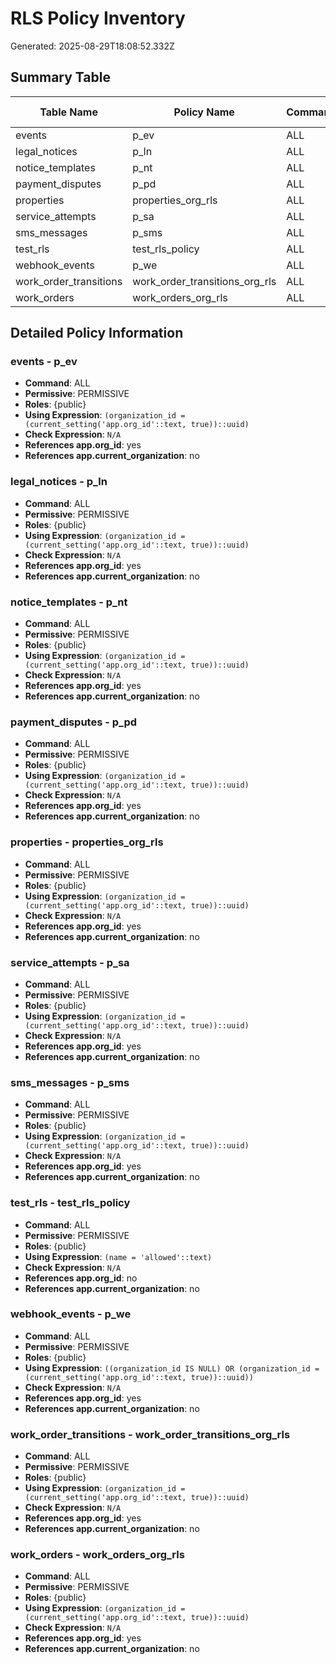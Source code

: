 # RLS Policy Inventory

Generated: 2025-08-29T18:08:52.332Z

## Summary Table

| Table Name | Policy Name | Command | Mentions app.org_id | Mentions app.current_organization |
|------------|-------------|---------|---------------------|-----------------------------------|
| events | p_ev | ALL | yes | no |
| legal_notices | p_ln | ALL | yes | no |
| notice_templates | p_nt | ALL | yes | no |
| payment_disputes | p_pd | ALL | yes | no |
| properties | properties_org_rls | ALL | yes | no |
| service_attempts | p_sa | ALL | yes | no |
| sms_messages | p_sms | ALL | yes | no |
| test_rls | test_rls_policy | ALL | no | no |
| webhook_events | p_we | ALL | yes | no |
| work_order_transitions | work_order_transitions_org_rls | ALL | yes | no |
| work_orders | work_orders_org_rls | ALL | yes | no |

## Detailed Policy Information

### events - p_ev

- **Command**: ALL
- **Permissive**: PERMISSIVE
- **Roles**: {public}
- **Using Expression**: `(organization_id = (current_setting('app.org_id'::text, true))::uuid)`
- **Check Expression**: `N/A`
- **References app.org_id**: yes
- **References app.current_organization**: no

### legal_notices - p_ln

- **Command**: ALL
- **Permissive**: PERMISSIVE
- **Roles**: {public}
- **Using Expression**: `(organization_id = (current_setting('app.org_id'::text, true))::uuid)`
- **Check Expression**: `N/A`
- **References app.org_id**: yes
- **References app.current_organization**: no

### notice_templates - p_nt

- **Command**: ALL
- **Permissive**: PERMISSIVE
- **Roles**: {public}
- **Using Expression**: `(organization_id = (current_setting('app.org_id'::text, true))::uuid)`
- **Check Expression**: `N/A`
- **References app.org_id**: yes
- **References app.current_organization**: no

### payment_disputes - p_pd

- **Command**: ALL
- **Permissive**: PERMISSIVE
- **Roles**: {public}
- **Using Expression**: `(organization_id = (current_setting('app.org_id'::text, true))::uuid)`
- **Check Expression**: `N/A`
- **References app.org_id**: yes
- **References app.current_organization**: no

### properties - properties_org_rls

- **Command**: ALL
- **Permissive**: PERMISSIVE
- **Roles**: {public}
- **Using Expression**: `(organization_id = (current_setting('app.org_id'::text, true))::uuid)`
- **Check Expression**: `N/A`
- **References app.org_id**: yes
- **References app.current_organization**: no

### service_attempts - p_sa

- **Command**: ALL
- **Permissive**: PERMISSIVE
- **Roles**: {public}
- **Using Expression**: `(organization_id = (current_setting('app.org_id'::text, true))::uuid)`
- **Check Expression**: `N/A`
- **References app.org_id**: yes
- **References app.current_organization**: no

### sms_messages - p_sms

- **Command**: ALL
- **Permissive**: PERMISSIVE
- **Roles**: {public}
- **Using Expression**: `(organization_id = (current_setting('app.org_id'::text, true))::uuid)`
- **Check Expression**: `N/A`
- **References app.org_id**: yes
- **References app.current_organization**: no

### test_rls - test_rls_policy

- **Command**: ALL
- **Permissive**: PERMISSIVE
- **Roles**: {public}
- **Using Expression**: `(name = 'allowed'::text)`
- **Check Expression**: `N/A`
- **References app.org_id**: no
- **References app.current_organization**: no

### webhook_events - p_we

- **Command**: ALL
- **Permissive**: PERMISSIVE
- **Roles**: {public}
- **Using Expression**: `((organization_id IS NULL) OR (organization_id = (current_setting('app.org_id'::text, true))::uuid))`
- **Check Expression**: `N/A`
- **References app.org_id**: yes
- **References app.current_organization**: no

### work_order_transitions - work_order_transitions_org_rls

- **Command**: ALL
- **Permissive**: PERMISSIVE
- **Roles**: {public}
- **Using Expression**: `(organization_id = (current_setting('app.org_id'::text, true))::uuid)`
- **Check Expression**: `N/A`
- **References app.org_id**: yes
- **References app.current_organization**: no

### work_orders - work_orders_org_rls

- **Command**: ALL
- **Permissive**: PERMISSIVE
- **Roles**: {public}
- **Using Expression**: `(organization_id = (current_setting('app.org_id'::text, true))::uuid)`
- **Check Expression**: `N/A`
- **References app.org_id**: yes
- **References app.current_organization**: no

